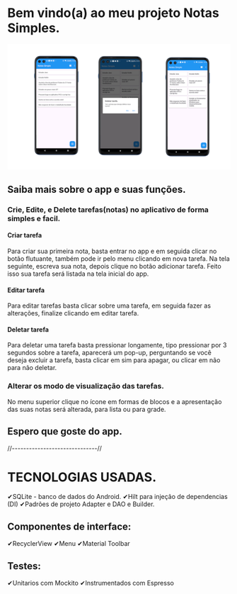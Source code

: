 # Bem vindo(a) ao meu projeto Notas Simples.
![App Notes Simple](https://github.com/nunes-tech/notes-simple/blob/main/app-notes-simple.png)

## Saiba mais sobre o app e suas funções.

### Crie, Edite, e Delete tarefas(notas) no aplicativo de forma simples e facil.

#### Criar tarefa
Para criar sua primeira nota, basta entrar no app e em seguida clicar no botão flutuante, também pode ir pelo menu clicando em nova tarefa. Na tela seguinte, escreva sua nota, depois clique no botão adicionar tarefa. Feito isso sua tarefa será listada na tela inicial do app.

#### Editar tarefa
Para editar tarefas basta clicar sobre uma tarefa, em seguida fazer as alterações, finalize clicando em editar tarefa.

#### Deletar tarefa
Para deletar uma tarefa basta pressionar longamente, tipo pressionar por 3 segundos sobre a tarefa, aparecerá um pop-up, perguntando se você deseja excluir a tarefa, basta clicar em sim para apagar, ou clicar em não para não deletar.

### Alterar os modo de visualização das tarefas.
No menu superior clique no ícone em formas de blocos e a apresentação das suas notas será alterada, para lista ou para grade.

## Espero que goste do app.

//------------------------------//
# TECNOLOGIAS USADAS.

✔SQLite - banco de dados do Android.
✔Hilt para injeção de dependencias (DI)
✔Padrões de projeto Adapter e DAO e Builder.
## Componentes de interface:
✔RecyclerView
✔Menu
✔Material Toolbar
## Testes:
✔Unitarios com Mockito
✔Instrumentados com Espresso 

